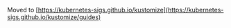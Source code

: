 Moved to [https://kubernetes-sigs.github.io/kustomize](https://kubernetes-sigs.github.io/kustomize/guides)
